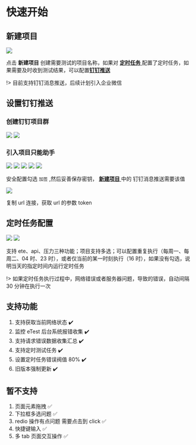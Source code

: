 # 快速开始

## 新建项目

<img src="../docs/img/group/group02.jpeg" class="etest-col-8" />

点击 **新建项目** 创建需要测试的项目名称，如果对 [**定时任务** ](#定时任务配置)配置了定时任务，如果需要及时收到测试结果，可以配置[**钉钉推送**](#设置钉钉推送)

!> 目前支持钉钉消息推送，后续计划引入企业微信

## 设置钉钉推送

### 创建钉钉项目群

<img src="../docs/img/dingding/ding01.jpeg" class="etest-col-8" />
<img src="../docs/img/dingding/ding02.jpeg" class="etest-col-8" />

### 引入项目只能助手

<img src="../docs/img/dingding/ding04.jpeg" class="etest-col-8" />
<img src="../docs/img/dingding/ding05.jpeg" class="etest-col-8" />
<img src="../docs/img/dingding/ding06.jpeg" class="etest-col-8" />
<img src="../docs/img/dingding/ding07.jpeg" class="etest-col-8" />
<img src="../docs/img/dingding/ding08.jpeg" class="etest-col-8" />

安全配置勾选 `加签` ,然后妥善保存密钥， [**新建项目** ](#新建项目)中的 钉钉消息推送需要该值

<img src="../docs/img/dingding/ding09.jpeg" class="etest-col-8" />

复制 url 连接，获取 url 的参数 token

## 定时任务配置

<img src="../docs/img/task/task01.jpeg" class="etest-col-8" />
<img src="../docs/img/task/task02.jpeg" class="etest-col-8" />

支持 ete、api、压力三种功能；项目支持多选；可以配置重复执行（每周一、每周二、04 时、23 时），或者仅当前的某一时刻执行（16 时），如果没有勾选，说明当天的指定时间内运行定时任务

!> 如果定时任务执行过程中，网络错误或者服务器问题，导致的错误，自动间隔 30 分钟在执行一次

## 支持功能

1. 支持获取当前网络状态 :heavy_check_mark:
2. 监控 eTest 后台系统报错收集 :heavy_check_mark:
3. 支持请求错误数据收集汇总 :heavy_check_mark:
4. 支持定时测试任务 :heavy_check_mark:
5. 设置定时任务错误阀值 80% :heavy_check_mark:
6. 旧版本强制更新 :heavy_check_mark:

## 暂不支持

1. 页面元素拖拽 :white_check_mark:
2. 下拉框多选问题 :white_check_mark:
3. redio 操作有点问题 需要点击到 click :white_check_mark:
4. 快捷键输入 :white_check_mark:
5. 多 tab 页面交互操作 :white_check_mark:
